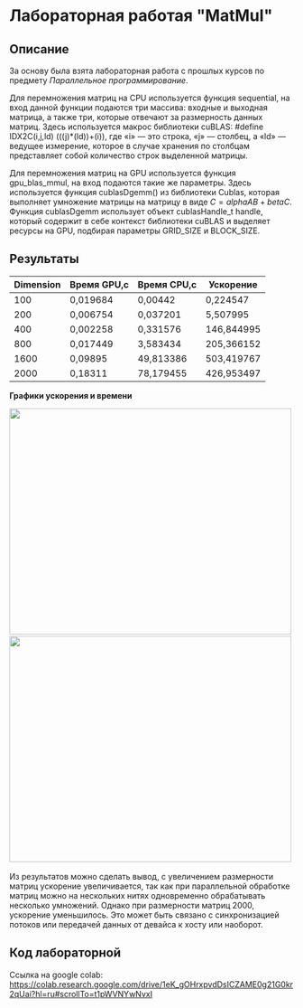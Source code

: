 # Лабораторная работая "MatMul"
## Описание 

За основу была взята лабораторная работа с прошлых курсов по предмету *Параллельное программирование*.

Для перемножения матриц на CPU используется функция sequential, на вход данной функции подаются три массива: входные и выходная матрица, а также три, которые отвечают за размерность данных матриц. Здесь используется макрос библиотеки cuBLAS: #define IDX2C(i,j,ld) (((j)*(ld))+(i)), где «i» — это строка, «j» — столбец, а «ld» — ведущее измерение, которое в случае хранения по столбцам представляет собой количество строк выделенной матрицы.

Для перемножения матриц на GPU используется функция gpu_blas_mmul, на вход подаются такие же параметры. Здесь используется функция cublasDgemm() из библиотеки Cublas, которая выполняет умножение матрицы на матрицу в виде $C = alphaAB + betaC$. Функция cublasDgemm использует объект cublasHandle_t handle, который содержит в себе контекст библиотеки cuBLAS и выделяет ресурсы на GPU, подбирая параметры GRID_SIZE и BLOCK_SIZE.

## Результаты

| Dimension	| Время GPU,c |	Время CPU,c	| Ускорение |
| ------------- | ------------- | ------------- | ------------- |
| 100	| 0,019684	| 0,00442	| 0,224547
| 200	| 0,006754	| 0,037201	| 5,507995
| 400	| 0,002258	| 0,331576	| 146,844995
| 800	| 0,017449	| 3,583434	| 205,366152
| 1600 | 	0,09895	| 49,813386	| 503,419767
| 2000 | 0,18311	| 78,179455	| 426,953497

**Графики ускорения и времени**
<div>
  <img src="https://github.com/stillysyw/HPC-SamaraUniversity-2023/assets/154344530/b4410eb2-e33d-48e1-b834-f1d7ff365399" width="500" height="400"/>&nbsp;
  <img src="https://github.com/stillysyw/HPC-SamaraUniversity-2023/assets/154344530/cf4a3796-1d14-48ad-89ba-3e22291846c5" width="500" height="400"/>&nbsp;
</div>

Из результатов можно сделать вывод, с увеличением размерности матриц ускорение увеличивается, так как при параллельной обработке матриц можно на нескольких нитях одновременно обрабатывать несколько умножений. Однако при размерности матриц 2000, ускорение уменьшилось. Это может быть связано с синхронизацией потоков или передачей данных от девайса к хосту или наоборот.

## Код лабораторной
Ссылка на google colab: https://colab.research.google.com/drive/1eK_gOHrxpvdDsICZAME0g21G0kr2qUai?hl=ru#scrollTo=t1pWVNYwNvxI

